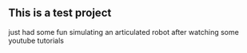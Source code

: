## This is a test project

just had some fun simulating an articulated robot after watching some youtube tutorials

